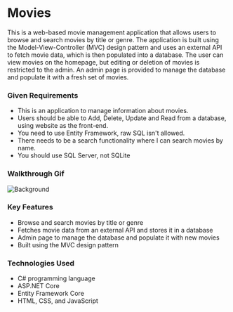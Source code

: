 # Movies
This is a web-based movie management application that allows users to browse and search movies by title or genre. The application is built using the Model-View-Controller (MVC) design pattern and uses an external API to fetch movie data, which is then populated into a database. The user can view movies on the homepage, but editing or deletion of movies is restricted to the admin. An admin page is provided to manage the database and populate it with a fresh set of movies.

### Given Requirements
- This is an application to manage information about movies.
- Users should be able to Add, Delete, Update and Read from a database, using website as the front-end.
- You need to use Entity Framework, raw SQL isn't allowed.
- There needs to be a search functionality where I can search movies by name.
- You should use SQL Server, not SQLite

### Walkthrough Gif
![Background](./walkthrough.gif)

### Key Features
- Browse and search movies by title or genre
- Fetches movie data from an external API and stores it in a database
- Admin page to manage the database and populate it with new movies
- Built using the MVC design pattern

### Technologies Used
- C# programming language
- ASP.NET Core
- Entity Framework Core
- HTML, CSS, and JavaScript
